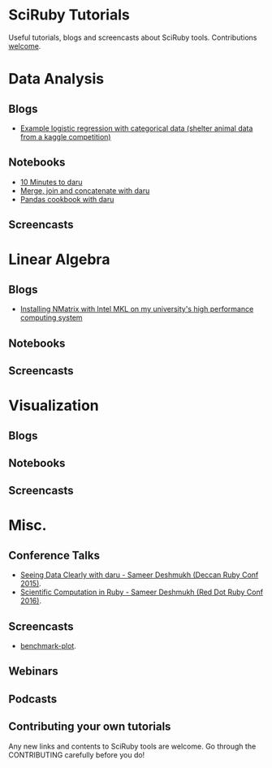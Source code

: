 # SciRuby Tutorials

Useful tutorials, blogs and screencasts about SciRuby tools. Contributions [welcome](https://github.com/SciRuby/tutorials/blob/master/CONTRIBUTING.md).

# Data Analysis

## Blogs

* [Example logistic regression with categorical data (shelter animal data from a kaggle competition)](http://www.alexejgossmann.com/categorical_data_glm_in_ruby/)

## Notebooks

* [10 Minutes to daru](https://github.com/sciruby-jp/survey/blob/master/10-Minutes-to-daru.ipynb)
* [Merge, join and concatenate with daru](https://github.com/sciruby-jp/survey/blob/master/Merge%2C%20join%2C%20and%20concatenate.ipynb)
* [Pandas cookbook with daru](https://github.com/sciruby-jp/survey/blob/master/pandas-cookbook-with-daru.ipynb)

## Screencasts

# Linear Algebra

## Blogs

* [Installing NMatrix with Intel MKL on my university's high performance computing system](http://www.alexejgossmann.com/nmatrix-on-my-universities-hpc/)

## Notebooks

## Screencasts

# Visualization

## Blogs

## Notebooks

## Screencasts

# Misc.

## Conference Talks

* [Seeing Data Clearly with daru - Sameer Deshmukh (Deccan Ruby Conf 2015)](https://www.youtube.com/watch?v=nebhnjBiZrY).
* [Scientific Computation in Ruby - Sameer Deshmukh (Red Dot Ruby Conf 2016)](https://youtu.be/3JWZMT46FSI?list=PLECEw2eFfW7iiJpXtb_cYeKv5_A6Pd1tl).

## Screencasts

* [benchmark-plot](https://youtu.be/WW6M4Df-soQ).

## Webinars

## Podcasts

## Contributing your own tutorials

Any new links and contents to SciRuby tools are welcome. Go through the CONTRIBUTING carefully before you do!
